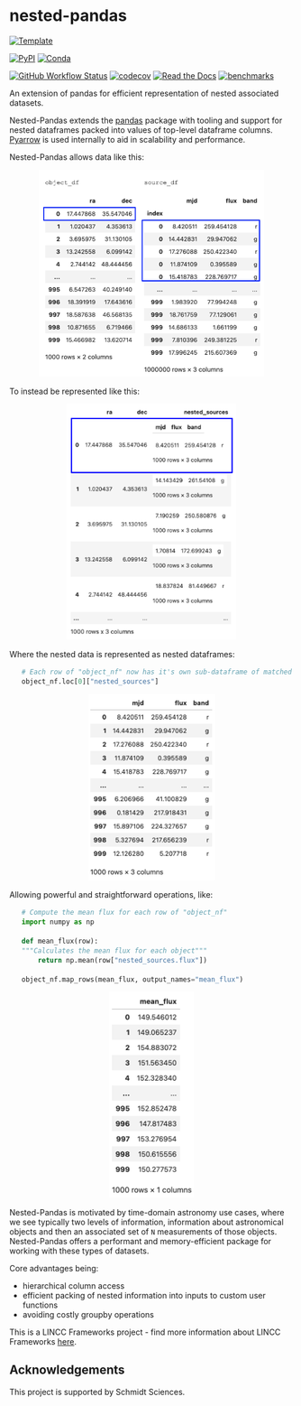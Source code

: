 # nested-pandas

[![Template](https://img.shields.io/badge/Template-LINCC%20Frameworks%20Python%20Project%20Template-brightgreen)](https://lincc-ppt.readthedocs.io/en/latest/)

[![PyPI](https://img.shields.io/pypi/v/nested-pandas?color=blue&logo=pypi&logoColor=white)](https://pypi.org/project/nested-pandas/)
[![Conda](https://img.shields.io/conda/vn/conda-forge/nested-pandas.svg?color=blue&logo=condaforge&logoColor=white)](https://anaconda.org/conda-forge/nested-pandas)

[![GitHub Workflow Status](https://img.shields.io/github/actions/workflow/status/lincc-frameworks/nested-pandas/smoke-test.yml)](https://github.com/lincc-frameworks/nested-pandas/actions/workflows/smoke-test.yml)
[![codecov](https://codecov.io/gh/lincc-frameworks/nested-pandas/branch/main/graph/badge.svg)](https://codecov.io/gh/lincc-frameworks/nested-pandas)
[![Read the Docs](https://img.shields.io/readthedocs/nested-pandas)](https://nested-pandas.readthedocs.io/)
[![benchmarks](https://img.shields.io/github/actions/workflow/status/lincc-frameworks/nested-pandas/asv-main.yml?label=benchmarks)](https://lincc-frameworks.github.io/nested-pandas/)

An extension of pandas for efficient representation of nested
associated datasets.

Nested-Pandas extends the [pandas](https://pandas.pydata.org/) package with 
tooling and support for nested dataframes packed into values of top-level 
dataframe columns. [Pyarrow](https://arrow.apache.org/docs/python/index.html) 
is used internally to aid in scalability and performance.

Nested-Pandas allows data like this:

<p align="center">
    <img src="./docs/intro_images/pandas_dfs.png" alt="pandas dataframes" width="400"/>
</p>

To instead be represented like this:

<p align="center">
    <img src="./docs/intro_images/nestedframe_example.png" alt="nestedframe" width="300"/>
</p>

Where the nested data is represented as nested dataframes:

```python
   # Each row of "object_nf" now has it's own sub-dataframe of matched rows from "source_df"
   object_nf.loc[0]["nested_sources"]
```

<p align="center">
    <img src="./docs/intro_images/loc_into_nested.png" alt="sub-dataframe" width="225"/>
</p>

Allowing powerful and straightforward operations, like:

```python
   # Compute the mean flux for each row of "object_nf"
   import numpy as np

   def mean_flux(row):
   """Calculates the mean flux for each object"""
       return np.mean(row["nested_sources.flux"])

   object_nf.map_rows(mean_flux, output_names="mean_flux")
```

<p align="center">
    <img src="./docs/intro_images/reduce.png" alt="using reduce" width="150"/>
</p>

Nested-Pandas is motivated by time-domain astronomy use cases, where we see
typically two levels of information, information about astronomical objects and
then an associated set of `N` measurements of those objects. Nested-Pandas offers
a performant and memory-efficient package for working with these types of datasets. 

Core advantages being:
* hierarchical column access
* efficient packing of nested information into inputs to custom user functions
* avoiding costly groupby operations



This is a LINCC Frameworks project - find more information about LINCC Frameworks [here](https://lsstdiscoveryalliance.org/programs/lincc-frameworks/).



## Acknowledgements

This project is supported by Schmidt Sciences.
